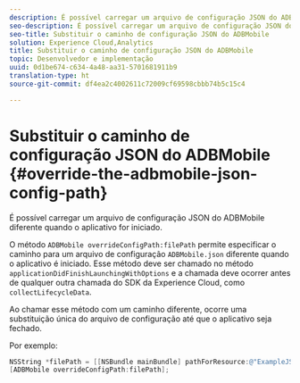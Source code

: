 ```yaml
---
description: É possível carregar um arquivo de configuração JSON do ADBMobile diferente quando o aplicativo for iniciado.
seo-description: É possível carregar um arquivo de configuração JSON do ADBMobile diferente quando o aplicativo for iniciado.
seo-title: Substituir o caminho de configuração JSON do ADBMobile
solution: Experience Cloud,Analytics
title: Substituir o caminho de configuração JSON do ADBMobile
topic: Desenvolvedor e implementação
uuid: 0d1be674-c634-4a48-aa31-5701681911b9
translation-type: ht
source-git-commit: df4ea2c4002611c72009cf69598cbbb74b5c15c4

---
```



# Substituir o caminho de configuração JSON do ADBMobile {#override-the-adbmobile-json-config-path}

É possível carregar um arquivo de configuração JSON do ADBMobile diferente quando o aplicativo for iniciado.

O método `ADBMobile overrideConfigPath:filePath` permite especificar o caminho para um arquivo de configuração `ADBMobile.json` diferente quando o aplicativo é iniciado. Esse método deve ser chamado no método `applicationDidFinishLaunchingWithOptions` e a chamada deve ocorrer antes de qualquer outra chamada do SDK da Experience Cloud, como `collectLifecycleData`.

Ao chamar esse método com um caminho diferente, ocorre uma substituição única do arquivo de configuração até que o aplicativo seja fechado.

Por exemplo:

```objective-c
NSString *filePath = [[NSBundle mainBundle] pathForResource:@"ExampleJSONFile" ofType:@"json"]; 
[ADBMobile overrideConfigPath:filePath];
```

